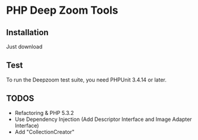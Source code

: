 # PHP Deep Zoom Tools
## Installation
Just download

## Test
To run the Deepzoom test suite, you need PHPUnit 3.4.14 or later.

## TODOS
* Refactoring & PHP 5.3.2
* Use Dependency Injection (Add Descriptor Interface and Image Adapter Interface)
* Add "CollectionCreator"                       